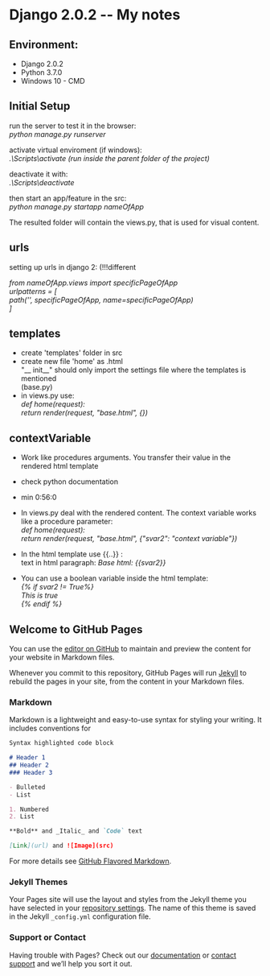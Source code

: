 # Django 2.0.2  -- My notes

## Environment:  
 - Django 2.0.2  
 - Python 3.7.0   
 - Windows 10 - CMD   
    
  

## Initial Setup
 run the server to test it in the browser:   
   *python manage.py runserver*


 activate virtual enviroment (if windows):   
   *.\Scripts\activate  (run inside the parent folder of the project)*

 deactivate it with:   
   *.\Scripts\deactivate* 

 then start an app/feature in the src:  
   *python manage.py startapp nameOfApp*

The resulted folder will contain the views.py, that is used for visual content.
  
  
  
 
 
 ## urls
setting up urls in django 2: (!!!different 

*from nameOfApp.views import specificPageOfApp*   
*urlpatterns = [*   
   *path('', specificPageOfApp, name=specificPageOfApp)*  
*]*   



## templates
- create 'templates' folder in src  
- create new file 'home' as .html   
 "__ init__" should only import the settings file where the templates is mentioned    
(base.py)   
- in views.py use:  
    *def home(request):*    
     *return render(request, "base.html", {})*    





## contextVariable
- Work like procedures arguments. You transfer their value in the rendered html template

- check python documentation   
- min 0:56:0   
  
- In views.py deal with the rendered content. The context variable works like a procedure parameter:   
*def home(request):*   
   *return render(request, "base.html", {"svar2": "context variable"})*

- In the html template use {{..}} :   
  text in html paragraph: *Base html: {{svar2}}*

- You can use a boolean variable inside the html template:  
 *{% if svar2 != True%}*   
   *This is true*   
 *{% endif %}*   
 
  
  
  
  
  
  
  
  
  
  
  
  
  
  
  
  
  
  
  
  
  
  
  
  


## Welcome to GitHub Pages

You can use the [editor on GitHub](https://github.com/AlexInntekt/DjangoNotes/edit/master/index.md) to maintain and preview the content for your website in Markdown files.

Whenever you commit to this repository, GitHub Pages will run [Jekyll](https://jekyllrb.com/) to rebuild the pages in your site, from the content in your Markdown files.

### Markdown

Markdown is a lightweight and easy-to-use syntax for styling your writing. It includes conventions for

```markdown
Syntax highlighted code block

# Header 1
## Header 2
### Header 3

- Bulleted
- List

1. Numbered
2. List

**Bold** and _Italic_ and `Code` text

[Link](url) and ![Image](src)
```

For more details see [GitHub Flavored Markdown](https://guides.github.com/features/mastering-markdown/).

### Jekyll Themes

Your Pages site will use the layout and styles from the Jekyll theme you have selected in your [repository settings](https://github.com/AlexInntekt/DjangoNotes/settings). The name of this theme is saved in the Jekyll `_config.yml` configuration file.

### Support or Contact

Having trouble with Pages? Check out our [documentation](https://help.github.com/categories/github-pages-basics/) or [contact support](https://github.com/contact) and we’ll help you sort it out.

